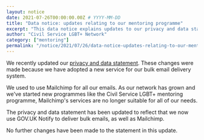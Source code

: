 ```yaml
---
layout: notice
date: 2021-07-26T00:00:00.00Z # YYYY-MM-DD 
title: "Data notice: updates relating to our mentoring programme"
excerpt: "This data notice explains updates to our privacy and data statement to account for services we use to administer the Civil Service LGBT+ mentoring programme."
author: "Civil Service LGBT+ Network"
category: ["mentoring"]
permalink: "/notice/2021/07/26/data-notice-updates-relating-to-our-mentoring-programme"
---
```


We recently updated our [privacy and data statement](https://www.civilservice.lgbt/about/your-data/). These changes were made because we have adopted a new service for our bulk email delivery system.

We used to use Mailchimp for all our emails. As our network has grown and we've started new programmes like the Civil Service LGBT+ mentoring programme, Mailchimp's services are no longer suitable for all of our needs.

The privacy and data statement has been updated to reflect that we now use GOV.UK Notify to deliver bulk emails, as well as Mailchimp.

No further changes have been made to the statement in this update.
